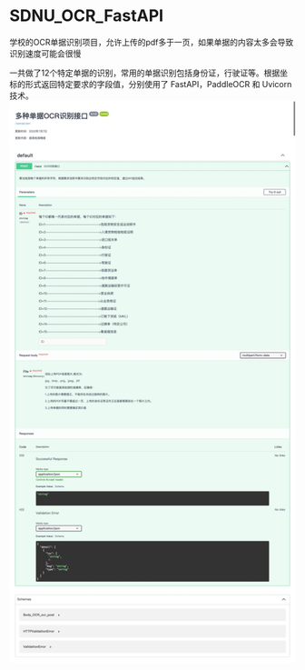 # SDNU_OCR_FastAPI
学校的OCR单据识别项目，允许上传的pdf多于一页，如果单据的内容太多会导致识别速度可能会很慢

一共做了12个特定单据的识别，常用的单据识别包括身份证，行驶证等。根据坐标的形式返回特定要求的字段值，分别使用了 FastAPI，PaddleOCR 和 Uvicorn技术。
![image](https://github.com/xuecheng990531/SDNU_OCR_FastAPI/blob/main/save_files/demo.jpeg)
